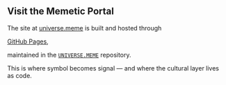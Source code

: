 ## Visit the Memetic Portal

The site at [universe.meme](https://universe.meme) is built and hosted through 

[GitHub Pages](https://pages.github.com), 

maintained in the [`UNIVERSE.MEME`](https://github.com/UNIVERSE-MEME/UNIVERSE.MEME) repository.

This is where symbol becomes signal — and where the cultural layer lives as code.
